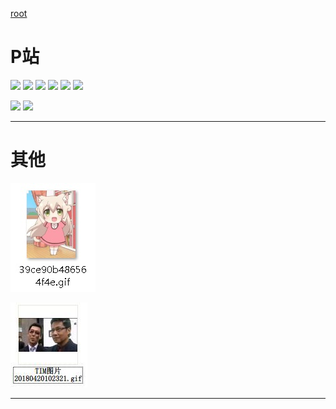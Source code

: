 [root](https://github.com/EvernightAurora/Image/tree/master/)

# P站

![](https://raw.githubusercontent.com/EvernightAurora/Image/master/P站/64729991/Les.jpg)
![](https://raw.githubusercontent.com/EvernightAurora/Image/master/P站/65296146/Les.jpg)
![](https://raw.githubusercontent.com/EvernightAurora/Image/master/P站/68198008/Les.jpg)
![](https://raw.githubusercontent.com/EvernightAurora/Image/master/P站/68263033/Les.jpg)
![](https://raw.githubusercontent.com/EvernightAurora/Image/master/P站/68268075/Les.jpg)
![](https://raw.githubusercontent.com/EvernightAurora/Image/master/P站/67185794/Les.jpg)

![](https://raw.githubusercontent.com/EvernightAurora/Image/master/P站/66708300/Les.JPG)
![](https://raw.githubusercontent.com/EvernightAurora/Image/master/P站/68160873/Les.JPG)

---
# 其他

![](https://raw.githubusercontent.com/EvernightAurora/Image/master/其他/39ce90b486564f4e/Les.jpg)

![](https://raw.githubusercontent.com/EvernightAurora/Image/master/其他/IM-20180420102321/Les.JPG)

---
